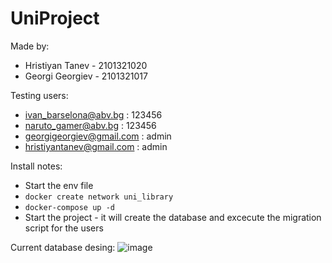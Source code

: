 # UniProject

Made by:
- Hristiyan Tanev - 2101321020 
- Georgi Georgiev - 2101321017

Testing users:
- ivan_barselona@abv.bg : 123456
- naruto_gamer@abv.bg : 123456
- georgigeorgiev@gmail.com : admin
- hristiyantanev@gmail.com : admin

Install notes:

- Start the env file
- `docker create network uni_library`
- `docker-compose up -d`
- Start the project - it will create the database and excecute the migration script for the users

Current database desing: 
![image](https://user-images.githubusercontent.com/32382605/205413878-a425acdf-3766-432f-a6b8-143325541ab0.png)

